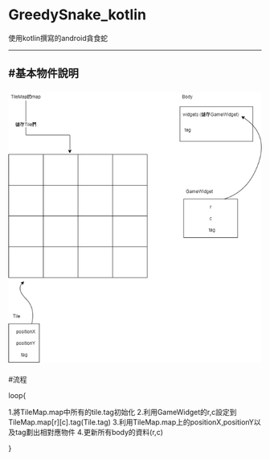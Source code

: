 # GreedySnake_kotlin
使用kotlin撰寫的android貪食蛇


---
#基本物件說明
<br>
<br>
![image](https://github.com/HANKSIE/GreedySnake_kotlin/blob/3d68fe137330e328e51cea375932b2f3d5d7e004/%E5%9F%BA%E6%9C%AC%E7%89%A9%E4%BB%B6%E8%AA%AA%E6%98%8E.png)
---
#流程

loop{

1.將TileMap.map中所有的tile.tag初始化
2.利用GameWidget的r,c設定到TileMap.map[r][c].tag(Tile.tag)
3.利用TileMap.map上的positionX,positionY以及tag劃出相對應物件
4.更新所有body的資料(r,c)

}
